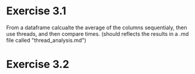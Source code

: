# Exercise 3.1

From a dataframe calcualte the average of the columns sequentialy, then use threads, and then compare times. (should reflects the results in a .md file called "thread_analysis.md")

# Exercise 3.2


